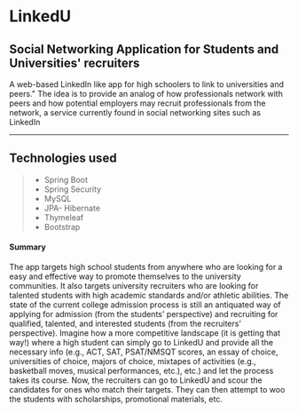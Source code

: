 LinkedU
=======
Social Networking Application for Students and Universities' recruiters
-----------------------------------------------------------------------

A web-based LinkedIn like app for high schoolers to link to universities and peers." The idea is to provide an analog of how professionals network with peers and how potential employers may recruit professionals from the network, a service currently found in social networking sites such as LinkedIn

----------


Technologies used
-------------
> -  Spring Boot
> - Spring Security
> - MySQL
> - JPA- Hibernate
> - Thymeleaf 
> - Bootstrap

#### <i class="icon-file"></i> Summary

The app targets high school students from anywhere who are looking for a easy and effective way to promote themselves to the university communities. It also targets university recruiters who are looking for talented students with high academic standards and/or athletic abilities. The state of the current college admission process is still an antiquated way of applying for admission (from the students' perspective) and recruiting for qualified, talented, and interested students (from the recruiters' perspective). Imagine how a more competitive landscape (it is getting that way!) where a high student can simply go to LinkedU and provide all the necessary info (e.g., ACT, SAT, PSAT/NMSQT scores, an essay of choice, universities of choice, majors of choice, mixtapes of activities (e.g., basketball moves, musical performances, etc.), etc.) and let the process takes its course. Now, the recruiters can go to LinkedU and scour the candidates for ones who match their targets. They can then attempt to woo the students with scholarships, promotional materials, etc. 


